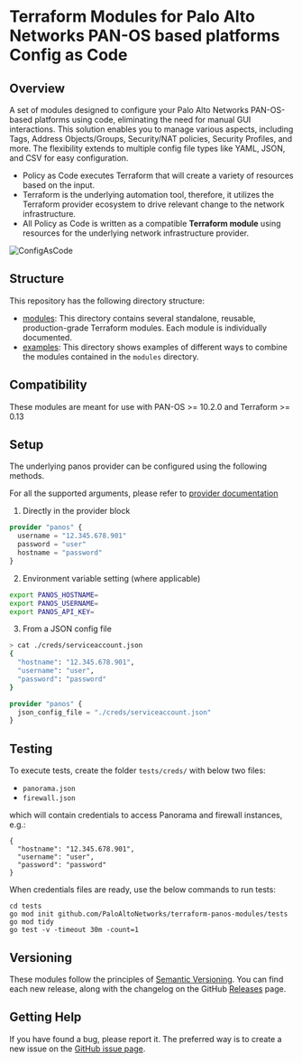 # Terraform Modules for Palo Alto Networks PAN-OS based platforms Config as Code

## Overview

A set of modules designed to configure your Palo Alto Networks PAN-OS-based platforms using code, eliminating the need for manual GUI interactions. This solution enables you to manage various aspects, including Tags, Address Objects/Groups, Security/NAT policies, Security Profiles, and more. The flexibility extends to multiple config file types like YAML, JSON, and CSV for easy configuration.

* Policy as Code executes Terraform that will create a variety of resources based on the input.
* Terraform is the underlying automation tool, therefore, it utilizes the Terraform provider ecosystem to drive relevant
  change to the network infrastructure.
* All Policy as Code is written as a compatible **Terraform module** using resources for the underlying network
  infrastructure provider.

![ConfigAsCode](https://user-images.githubusercontent.com/2110772/188634641-0f410362-74fe-4414-ac3f-7b9cea9ce9aa.png)

## Structure

This repository has the following directory structure:

* [modules](modules): This directory contains several standalone, reusable, production-grade Terraform modules. Each
  module is individually documented.
* [examples](examples): This directory shows examples of different ways to combine the modules contained in the
  `modules` directory.

## Compatibility

These modules are meant for use with PAN-OS >= 10.2.0 and Terraform >= 0.13

## Setup

The underlying panos provider can be configured using the following methods.

For all the supported arguments, please refer to [provider documentation](https://registry.terraform.io/providers/PaloAltoNetworks/panos/latest/docs#argument-reference)

1. Directly in the provider block

```terraform
provider "panos" {
  username = "12.345.678.901"
  password = "user"
  hostname = "password" 
}
```

2. Environment variable setting (where applicable)

```sh
export PANOS_HOSTNAME=
export PANOS_USERNAME=
export PANOS_API_KEY=
```

3. From a JSON config file

```sh
> cat ./creds/serviceaccount.json
{
  "hostname": "12.345.678.901",
  "username": "user",
  "password": "password"
}
```

```terraform
provider "panos" {
  json_config_file = "./creds/serviceaccount.json"
}
```

## Testing

To execute tests, create the folder ``tests/creds/`` with below two files:
* ``panorama.json``
* ``firewall.json``

which will contain credentials to access Panorama and firewall instances, e.g.:

```
{
  "hostname": "12.345.678.901",
  "username": "user",
  "password": "password"
}
```

When credentials files are ready, use the below commands to run tests:

```
cd tests
go mod init github.com/PaloAltoNetworks/terraform-panos-modules/tests
go mod tidy
go test -v -timeout 30m -count=1
```

## Versioning

These modules follow the principles of [Semantic Versioning](http://semver.org/). You can find each new release,
along with the changelog on the GitHub [Releases](../../releases) page.

## Getting Help

If you have found a bug, please report it. The preferred way is to create a new issue on
the [GitHub issue page](../../issues).
